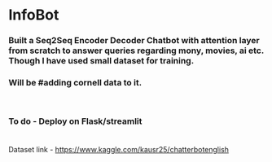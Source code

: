 # InfoBot<br>
### Built a Seq2Seq Encoder Decoder Chatbot with attention layer from scratch to answer queries regarding mony, movies, ai etc. Though I have used small dataset for training. 


### Will be #adding cornell data to it.
<br>

### To do -  Deploy on Flask/streamlit<br><br>

Dataset link  - https://www.kaggle.com/kausr25/chatterbotenglish
